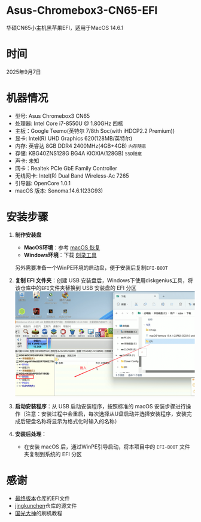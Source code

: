 # Asus-Chromebox3-CN65-EFI
华硕CN65小主机黑苹果EFI，适用于MacOS 14.6.1

# 时间
2025年9月7日

# 机器情况
- 型号: Asus Chromebox3 CN65
- 处理器: Intel Core i7-8550U @ 1.80GHz 四核
- 主板：Google Teemo(英特尔 7/8th Soc(with iHDCP2.2 Premium))
- 显卡: Intel(R) UHD Graphics 620(128MB/英特尔)
- 内存: 英睿达 8GB DDR4 2400MHz(4GB+4GB) `内存随意`
- 存储: KBG40ZNS128G BG4A KIOXIA(128GB) `SSD随意`
- 声卡: 未知
- 网卡：Realtek PCle GbE Family Controller
- 无线网卡: Intel(R) Dual Band Wireless-Ac 7265
- 引导器: OpenCore 1.0.1
- macOS 版本: Sonoma.14.6.1(23G93)

# 安装步骤
1. **制作安装盘**
    - **MacOS环境**：参考 [macOS 恢复](https://support.apple.com/zh-cn/HT201372) 
    - **Windows环境**：下载 [刻录工具](https://etcher.balena.io/)
    
    另外需要准备一个WinPE环境的启动盘，便于安装后复制`EFI-BOOT`
2. **复制 EFI 文件夹**：创建 USB 安装盘后，Windows下使用diskgenius工具，将该仓库中的`EFI`文件夹替换到 USB 安装盘的 EFI 分区
![国光的图](image/add_efi1.png)
3. **启动安装程序**：从 USB 启动安装程序，按照标准的 macOS 安装步骤进行操作（注意：安装过程中会重启，每次选择从U盘启动并选择安装程序，安装完成后硬盘名称将显示为格式化时输入的名称）
4. **安装后处理**：
    - 在安装 macOS 后，通过WinPE引导启动，将本项目中的 `EFI-BOOT` 文件夹复制到系统的 EFI 分区

# 感谢
- [最终版本](https://github.com/khgaurav/ASUS-Chromebox3-OpenCore)仓库的EFI文件
- [jingkunchen](https://github.com/jingkunchen/ASUS-Chromebox3-i7-8550U-Hackintosh)仓库的源文件
- [国光大神](https://www.sqlsec.com/2023/07/macbox.html)的刷机教程